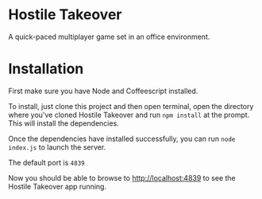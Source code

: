 Hostile Takeover
================

A quick-paced multiplayer game set in an office environment.

Installation
============

First make sure you have Node and Coffeescript installed.

To install, just clone this project and then open terminal, open the directory where you've cloned Hostile Takeover and run `npm install` at the prompt. This will install the dependencies.

Once the dependencies have installed successfully, you can run `node index.js` to launch the server.

The default port is `4839`

Now you should be able to browse to <a href="http://localhost:4839" target="_blank">http://localhost:4839</a> to see the Hostile Takeover app running.

